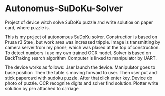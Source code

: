 # Autonomus-SuDoKu-Solver
 Project of device witch solve SuDoKu puzzle and write solution on paper card, where puzzle is.


This is my project of autonomous SuDoKu solver. 
Construction is based on Prusa r3 Steel, but work area was increased tripple. 
Image is transmitting by camera server from my phone, which was placed at the top of construction.
To detect numbers i use my own trained OCR model. 
Solver is based on BackTraking search algorithm.
Computer is linked to manipulator by UART. 

The device works as follows:
User launch the device. Manipulator goes to base position. Then the table is moving forward to user. 
Then user put and stick papercard with sudoku puzzle. 
After that click enter key.
Device do photo of puzzle. OCR recognize digits and solver find solution. 
Plotter write solution by pen attached to carriage
